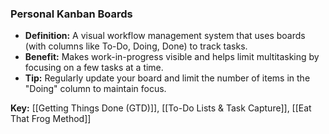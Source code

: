 ### Personal Kanban Boards

- **Definition:** A visual workflow management system that uses boards (with columns like To-Do, Doing, Done) to track tasks.
- **Benefit:** Makes work-in-progress visible and helps limit multitasking by focusing on a few tasks at a time.
- **Tip:** Regularly update your board and limit the number of items in the "Doing" column to maintain focus.

**Key:** [[Getting Things Done (GTD)]], [[To-Do Lists & Task Capture]], [[Eat That Frog Method]]